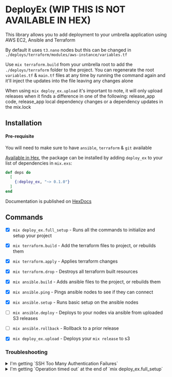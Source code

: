 # DeployEx (WIP THIS IS NOT AVAILABLE IN HEX)
This library allows you to add deployment to your umbrella application using AWS EC2, Ansible and Terraform


By default it uses `t3.nano` nodes but this can be changed in `./deploys/terraform/modules/aws-instance/variables.tf`


Use `mix terraform.build` from your umbrella root to add the `./deploys/terraform` folder
to the project. You can regenerate the root `variables.tf` & `main.tf` files at any time by running the command again and it'll inject the updates into the file
leaving any changes alone

When using `mix deploy_ex.upload` it's important to note, it will only upload releases when it finds a difference
in one of the following: release_app code, release_app local dependency changes or a dependency updates in the mix.lock


## Installation

#### Pre-requisite
You will need to make sure to have `ansible`, `terraform` & `git` available

[Available in Hex](https://hex.pm/deploy_ex), the package can be installed
by adding `deploy_ex` to your list of dependencies in `mix.exs`:

```elixir
def deps do
  [
    {:deploy_ex, "~> 0.1.0"}
  ]
end
```

Documentation is published on [HexDocs](https://hexdocs.pm/deploy_ex)


## Commands
- [x] `mix deploy_ex.full_setup` - Runs all the commands to initialize and setup your project
- [x] `mix terraform.build` - Add the terraform files to project, or rebuilds them
- [x] `mix terraform.apply` - Applies terraform changes
- [x] `mix terraform.drop` - Destroys all terraform built resources
- [x] `mix ansible.build` - Adds ansible files to the project, or rebuilds them
- [x] `mix ansible.ping` - Pings ansible nodes to see if they can connect
- [x] `mix ansible.setup` - Runs basic setup on the ansible nodes
- [ ] `mix ansible.deploy` - Deploys to your nodes via ansible from uploaded S3 releases
- [ ] `mix ansible.rollback` - Rollback to a prior release
- [x] `mix deploy_ex.upload` - Deploys your `mix release` to s3


### Troubleshooting

<details>
  <summary>I'm getting `SSH Too Many Authentication Failures`</summary>

  You can add `IdentitiesOnly=yes` to your `~/.ssh/config` `*` setting to clear that up.
  See [here for more details](https://www.tecmint.com/fix-ssh-too-many-authentication-failures-error/)

</details>

<details>
  <summary>I'm getting `Operation timed out` at the end of `mix deploy_ex.full_setup`</summary>

  You can add `IdentitiesOnly=yes` to your `~/.ssh/config` `*` setting to clear that up.
  See [here for more details](https://www.tecmint.com/fix-ssh-too-many-authentication-failures-error/)

</details>


